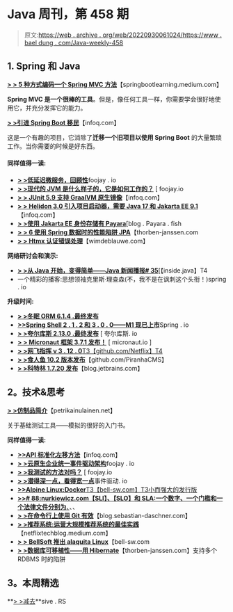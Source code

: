 # Java 周刊，第 458 期

> 原文:[https://web . archive . org/web/20220930061024/https://www . bael dung . com/Java-weekly-458](https://web.archive.org/web/20220930061024/https://www.baeldung.com/java-weekly-458)

## 1. **Spring 和 Java**

[**> > 5 种方式编码一个 Spring MVC 方法**](https://web.archive.org/web/20221008085041/https://springbootlearning.medium.com/5-ways-to-code-a-spring-mvc-method-cfdd221a18c0)【springbootlearning.medium.com】

**Spring MVC 是一个很棒的工具**。但是，像任何工具一样，你需要学会很好地使用它，并充分发挥它的能力。

[**> >引进 Spring Boot 移民**](https://web.archive.org/web/20221008085041/https://www.infoq.com/news/2022/09/spring-boot-migrator/)【infoq.com】

这是一个有趣的项目，它消除了**迁移一个旧项目以使用 Spring Boot** 的大量繁琐工作。当你需要的时候是好东西。

#### **同样值得一读:**

*   [**> >低延迟微服务，回顾性**](https://web.archive.org/web/20221008085041/https://foojay.io/today/low-latency-microservices-a-retrospective/)foojay . io
*   [**> >现代的 JVM 是什么样子的，它是如何工作的？**](https://web.archive.org/web/20221008085041/https://foojay.io/today/what-does-a-modern-jvm-look-like-and-how-does-it-work/) [ foojay.io
*   [**> > JUnit 5.9 支持 GraalVM 原生镜像**](https://web.archive.org/web/20221008085041/https://www.infoq.com/news/2022/09/junit-5-9/)【infoq.com】
*   [**> > Helidon 3.0 引入项目启动器，需要 Java 17 和 Jakarta EE 9.1**](https://web.archive.org/web/20221008085041/https://www.infoq.com/news/2022/09/helidon-3-0/)【infoq.com】
*   [**> >使用 Jakarta EE 身份存储有 Payara**](https://web.archive.org/web/20221008085041/https://blog.payara.fish/jsr-375-and-jakarta-ee-10)[blog . Payara . fish
*   [**> > 6 使用 Spring 数据时的性能陷阱 JPA**](https://web.archive.org/web/20221008085041/https://thorben-janssen.com/6-performance-pitfalls-when-using-spring-data-jpa/)【thorben-janssen.com
*   [**> > Htmx 认证错误处理**](https://web.archive.org/web/20221008085041/https://www.wimdeblauwe.com/blog/2022/10/04/htmx-authentication-error-handling/)【wimdeblauwe.com】

**网络研讨会和演示:**

*   [**> >从 Java 开始，变得简单——Java 新闻播报# 35**](https://web.archive.org/web/20221008085041/https://inside.java/2022/10/06/insidejava-newscast-035/)[【inside.java】T4
*   一个精彩的播客:思想领袖克里斯·理查森(不，我不是在讽刺这个头衔！)spring . io

**升级时间:**

*   [**> >冬眠 ORM 6.1.4 .最终发布**](https://web.archive.org/web/20221008085041/https://in.relation.to/2022/10/05/hibernate-orm-614-final/)
*   [**>>Spring Shell 2 . 1 . 2 和 3 . 0 . 0——M1 现已上市**](https://web.archive.org/web/20221008085041/https://spring.io/blog/2022/10/05/spring-shell-2-1-2-and-3-0-0-m1-are-now-available)Spring . io
*   [**> >夸尔库斯 2.13.0 .最终发布**](https://web.archive.org/web/20221008085041/https://quarkus.io/blog/quarkus-2-13-0-final-released/) [ 夸尔库斯. io
*   [**> > Micronaut 框架 3.7.1 发布！**](https://web.archive.org/web/20221008085041/https://micronaut.io/2022/09/29/micronaut-framework-3-7-1-released/) [ micronaut.io ]
*   [**> >网飞指挥 v 3 . 12 . 0**T3【github.com/Netflix】T4](https://web.archive.org/web/20221008085041/https://github.com/Netflix/conductor/releases/tag/v3.12.0)
*   [**> >食人鱼 10.2 版本发布**](https://web.archive.org/web/20221008085041/https://github.com/PiranhaCMS/piranha.core/releases/tag/v10.2)【github.com/PiranhaCMS】
*   [**> >科特林 1.7.20 发布**](https://web.archive.org/web/20221008085041/https://blog.jetbrains.com/kotlin/2022/09/kotlin-1-7-20-released/)【blog.jetbrains.com】

## **2。技术&思考**

[**> >仿制品简介**](https://web.archive.org/web/20221008085041/https://www.petrikainulainen.net/programming/testing/introduction-to-mocks/)【petrikainulainen.net】

关于基础测试工具——模拟的很好的入门书。

**同样值得一读:**

*   [**>>API 标准化左移方法**](https://web.archive.org/web/20221008085041/https://www.infoq.com/articles/shift-left-api/)【infoq.com】
*   [**> >云原生企业统一事件驱动架构**](https://web.archive.org/web/20221008085041/https://foojay.io/today/unified-event-driven-architecture-for-the-cloud-native-enterprise/)foojay . io
*   [**> >我测试的方法对吗？**](https://web.archive.org/web/20221008085041/https://foojay.io/today/am-i-testing-the-right-way/) [ foojay.io
*   [**> >潜得深一点，看得宽一点**](https://web.archive.org/web/20221008085041/https://event-driven.io/en/dive_a_bit_deeper_look_a_bit_wider/)事件驱动. io
*   [**>>Alpine Linux:Docker**T3【bell-sw.com】T3小而强大的发行版](https://web.archive.org/web/20221008085041/https://bell-sw.com/announcements/2022/08/03/alpine-linux-small-and-powerful-distro-for-docker-images/)
*   [**>># 88:nurkiewicz.com【SLI】、【SLO】和 SLA:一个数字、一个门槛和一个法律文件分别为**、](https://web.archive.org/web/20221008085041/https://nurkiewicz.com/88)、、
*   [**> >在命令行上使用 Git 有效**](https://web.archive.org/web/20221008085041/https://blog.sebastian-daschner.com/entries/git-command-line-tips)【blog.sebastian-daschner.com】
*   [**> >推荐系统:运营大规模推荐系统的最佳实践**](https://web.archive.org/web/20221008085041/https://netflixtechblog.medium.com/recsysops-best-practices-for-operating-a-large-scale-recommender-system-95bbe195a841)【netflixtechblog.medium.com】
*   [**> > BellSoft 推出 alaquita Linux**](https://web.archive.org/web/20221008085041/https://bell-sw.com/blog/bellsoft-introduces-alpaquita-linux/)【bell-sw.com
*   [**> >数据库可移植性——用 Hibernate**](https://web.archive.org/web/20221008085041/https://thorben-janssen.com/database-portability-with-hibernate/)【thorben-janssen.com】支持多个 RDBMS 时的陷阱

## **3。本周精选**

**[> >减去](https://web.archive.org/web/20221008085041/https://sive.rs/subtract)**sive . RS